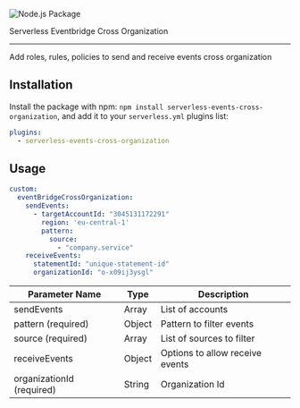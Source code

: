![Node.js Package](https://github.com/c4e/serverless-events-cross-organization/workflows/Node.js%20Package/badge.svg)

Serverless Eventbridge Cross Organization


--------------------------------

Add roles, rules, policies to send and receive events cross organization

Installation
-----
Install the package with npm: `npm install serverless-events-cross-organization`, and add it to your `serverless.yml` plugins list:

```yaml
plugins:
  - serverless-events-cross-organization
```

Usage
-----

```yaml
custom:
  eventBridgeCrossOrganization:
    sendEvents:
      - targetAccountId: "3045131172291"
        region: 'eu-central-1'
        pattern:
          source: 
            - "company.service"
    receiveEvents:
      statementId: "unique-statement-id"
      organizationId: "o-x09ij3ysgl"
```

| Parameter Name | Type | Description |
| --- | --- | --- |
| sendEvents | Array | List of accounts |
| pattern (required) | Object | Pattern to filter events |
| source (required) | Array | List of sources to filter |
| receiveEvents | Object | Options to allow receive events |
| organizationId (required) | String | Organization Id |
